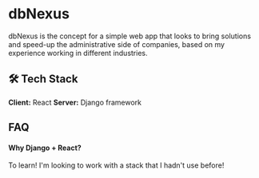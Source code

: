 # dbNexus
dbNexus is the concept for a simple web app that looks to bring solutions and speed-up the administrative side of companies, based on my experience working in different industries.

## 🛠 Tech Stack
**Client:** React
**Server:** Django framework


## FAQ
#### Why Django + React?
To learn! I'm looking to work with a stack that I hadn't use before!
